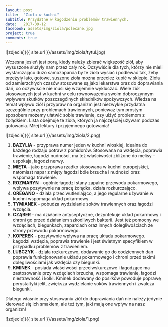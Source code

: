 ```yaml
---
layout: post
title:  "Zioła w kuchni"
subtitle: Przydatne w łagodzeniu problemów trawiennych.
date:   2017-09-12
facebook: assets/img/ziola/polecane.jpg
project: true
comments: true
---
```


![zdjecie]({{ site.url }}/assets/img/ziola/tytul.jpg)

Wczesna jesień jest porą, kiedy należy zbierać większość ziół, aby wysuszone służyły nam przez cały rok. Oczywiście dla tych, którzy nie mieli wystarczająco dużo samozaparcia by te zioła wysiać i podlewać tak, żeby przeżyły lato, gotowe, suszone zioła można przecież kupić w sklepie. Zioła od zamierzchłych czasów stosowane są jako lekarstwa oraz do doprawiania dań, co oczywiście nie musi się wzajemnie wykluczać. Wiele ziół stosowanych jest w kuchni w celu równoważenia swoim dobroczynnym wpływem skutków poszczególnych składników spożywczych. Wiedza na temat wpływu ziół i przypraw na organizm jest niezwykle przydatna szczególnie przy problemach trawiennych, ponieważ tym prostym sposobem możemy ułatwić sobie trawienie, czy ulżyć problemom z żołądkiem. Lista obejmuje te zioła, których ja najczęściej używam podczas gotowania. Miłej lektury i przyjemnego gotowania!

![zdjecie]({{ site.url }}/assets/img/ziola/2.png)

1. **BAZYLIA** - przyprawa numer jeden w kuchni włoskiej, idealna do każdego rodzaju potraw z pomidorów. Stosowana na wzdęcia, poprawia trawienie, łagodzi nudności, ma też właściwości zbliżone do melisy – uspokaja, łagodzi nerwy.
2. **MIĘTA** - jako przyprawa rzadko stosowana w kuchni europejskiej, natomiast napar z mięty łagodzi bóle brzucha i nudności oraz wspomaga trawienie.
3. **ROZMARYN** - ogólnie łagodzi stany zapalne przewodu pokarmowego, wpływa pozytywnie na pracę żołądka, działa rozkurczająco. 
4. **OREGANO** - działa przeciwutleniająco, a jego regularne używanie w kuchni wspomaga układ pokarmowy
5. **TYMIANEK** - pobudza wydzielanie soków trawiennych oraz łagodzi wzdęcia. 
6. **CZĄBER** - ma działanie antyseptyczne, dezynfekuje układ pokarmowy i chroni go przed działaniem szkodliwych bakterii. Jest też pomocny we wzdęciach, biegunkach, zaparciach oraz innych dolegliwościach ze strony przewodu pokarmowego.
7. **KOPEREK** - pozytywnie wpływa na pracę układu pokarmowego. Łagodzi wzdęcia, poprawia trawienie i jest świetnym specyfikiem w przypadku problemów z trawieniem.
8. **LUBCZYK** - działa rozkurczowo, dodawanie go do codziennych dań poprawia funkcjonowanie układu pokarmowego i chroni przed takimi dolegliwościami jak wzdęcia czy biegunki.
9. **KMINEK** - posiada właściwości przeciwskurczowe i łagodzące ma zastosowanie przy wzdęciach brzucha, wspomaga trawienie, łagodzi niestrawność i kolki. Kminek dodawany do posiłków powoduje poprawę perystaltyki jelit, zwiększa wydzielanie soków trawiennych i zwalcza biegunki. 

Dlatego właśnie przy stosowaniu ziół do doprawiania dań nie należy jedynie kierować się ich smakiem, ale też tym, jaki mają one wpływ na nasz organizm!

![zdjecie]({{ site.url }}/assets/img/ziola/1.png)
